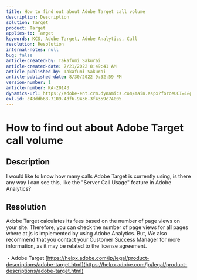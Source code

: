 ```yaml
---
title: How to find out about Adobe Target call volume
description: Description
solution: Target
product: Target
applies-to: Target
keywords: KCS, Adobe Target, Adobe Analytics, Call
resolution: Resolution
internal-notes: null
bug: false
article-created-by: Takafumi Sakurai
article-created-date: 7/21/2022 8:49:41 AM
article-published-by: Takafumi Sakurai
article-published-date: 8/30/2022 9:32:59 PM
version-number: 1
article-number: KA-20143
dynamics-url: https://adobe-ent.crm.dynamics.com/main.aspx?forceUCI=1&pagetype=entityrecord&etn=knowledgearticle&id=7fa41b08-d208-ed11-82e4-00224808e7b0
exl-id: c48ddb68-7109-4df6-9436-3f4359c74005
---
```

# How to find out about Adobe Target call volume

## Description

I would like to know how many calls Adobe Target is currently using, is there any way I can see this, like the "Server Call Usage" feature in Adobe Analytics?

## Resolution


Adobe Target calculates its fees based on the number of page views on your site. Therefore, you can check the number of page views for all pages where at.js is implemented by using Adobe Analytics. But, We also recommend that you contact your Customer Success Manager for more information, as it may be related to the license agreement.

・Adobe Target
[https://helpx.adobe.com/jp/legal/product-descriptions/adobe-target.html](https://helpx.adobe.com/jp/legal/product-descriptions/adobe-target.html)

